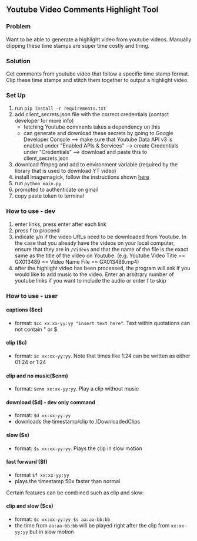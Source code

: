 ## Youtube Video Comments Highlight Tool

### Problem
Want to be able to generate a highlight video from youtube videos. Manually clipping these time stamps are super time costly and tiring.

### Solution
Get comments from youtube video that follow a specific time stamp format. Clip these time stamps and stitch them together to output a highlight video.

### Set Up
1. run `pip install -r requirements.txt`
2. add client_secrets.json file with the correct credentials (contact developer for more info)
    - fetching Youtube comments takes a dependency on this
    - can generate and download these secrets by going to Google Developer Console --> make sure that Youtube Data API v3 is enabled under "Enabled APIs & Services" --> create Credentials under "Credentials" --> download and paste this to client_secrets.json
3. download ffmpeg and add to environment variable (required by the library that is used to download YT video)
4. install imagemagick, follow the instructions shown [here](https://imagemagick.org/script/download.php)
5. run `python main.py`
6. prompted to authenticate on gmail
7. copy paste token to terminal

### How to use - dev
1. enter links, press enter after each link
2. press f to proceed
3. indicate y/n if the video URLs need to be downloaded from Youtube. In the case that you already have the videos on your local computer, ensure that they are in `/Videos` and that the name of the file is the exact same as the title of the video on Youtube. (e.g. Youtube Video Title == GX013489 == Video Name File == GX013489.mp4)
4. after the highlight video has been processed, the program will ask if you would like to add music to the video. Enter an arbitrary number of youtube links if you want to include the audio or enter f to skip

### How to use - user
#### captions ($cc)
- format: `$cc xx:xx-yy:yy "insert text here"`. Text within quotations can not contain " or $.

#### clip ($c)
- format: `$c xx:xx-yy:yy`. Note that times like 1:24 can be written as either 01:24 or 1:24

#### clip and no music($cnm)
- format: `$cnm xx:xx-yy:yy`. Play a clip without music

#### download ($d) - dev only command
- format: `$d xx:xx-yy:yy`
- downloads the timestamp/clip to /DownloadedClips

#### slow ($s)
- format: `$s xx:xx-yy:yy`. Plays the clip in slow motion

#### fast forward ($f)
- format `$f xx:xx-yy:yy`
- plays the timestamp 50x faster than normal

Certain features can be combined such as clip and slow:

#### clip and slow ($cs)
- format: `$c xx:xx-yy:yy $s aa:aa-bb:bb`
- the time from `aa:aa-bb:bb` will be played right after the clip from `xx:xx-yy:yy` but in slow motion
